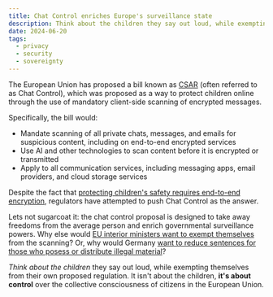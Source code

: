 ```yaml
---
title: Chat Control enriches Europe's surveillance state
description: Think about the children they say out loud, while exempting themselves from their own proposed regulation. It isn't about the children, it's about control over the collective consciousness of citizens in the European Union.
date: 2024-06-20
tags:
  - privacy
  - security
  - sovereignty
---
```

The European Union has proposed a bill known as [CSAR](https://unfathom.ing) (often referred to as Chat Control), which was proposed as a way to protect children online through the use of mandatory client-side scanning of encrypted messages.

Specifically, the bill would:
* Mandate scanning of all private chats, messages, and emails for suspicious content, including on end-to-end encrypted services
* Use AI and other technologies to scan content before it is encrypted or transmitted
* Apply to all communication services, including messaging apps, email providers, and cloud storage services

Despite the fact that [protecting children's safety requires end-to-end encryption](https://simplex.chat/blog/20240601-protecting-children-safety-requires-e2e-encryption.html), regulators have attempted to push Chat Control as the answer. 

Lets not sugarcoat it: the chat control proposal is designed to take away freedoms from the average person and enrich governmental surveillance powers. Why else would [EU interior ministers want to exempt themselves](https://www.eureporter.co/business/data/mass-surveillance-data/2024/04/15/leak-eu-interior-ministers-want-to-exempt-themselves-from-chat-control-bulk-scanning-of-private-messages/) from the scanning? Or, why would Germany [want to reduce sentences for those who posess or distribute illegal material](https://www.reuters.com/fact-check/german-lawmakers-have-not-voted-decriminalise-possessing-child-pornography-2024-06-19/)?

*Think about the children* they say out loud, while exempting themselves from their own proposed regulation. It isn't about the children, **it's about control** over the collective consciousness of citizens in the European Union.
